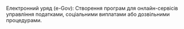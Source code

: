 Електронний уряд (e-Gov): Створення програм для онлайн-сервісів управління податками, соціальними виплатами або дозвільними процедурами.


